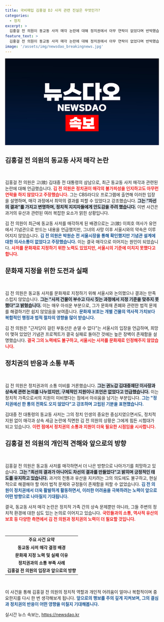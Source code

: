 ```yaml
---
title: 국비매입 김홍걸 DJ 사저 관련 진실은 무엇인가?
categories:
  - 정치
excerpt: >
  김홍걸 전 의원이 동교동 사저 매각 논란에 대해 정치권에서 아무 연락이 없었다며 반박했습니다. 그는 기념관 건립 유언장 내용과 상속세 문제를 설명하며, 문화재 지정 시도가 무산된 배경도 밝혔습니다.
feature_text: >
  김홍걸 전 의원이 동교동 사저 매각 논란에 대해 정치권에서 아무 연락이 없었다며 반박했습니다. 그는 기념관 건립 유언장 내용과 상속세 문제를 설명하며, 문화재 지정 시도가 무산된 배경도 밝혔습니다.
image: '/assets/img/newsdao_breakingnews.jpg'
---
```


<p><img src="/assets/img/newsdao_breakingnews.jpg" alt="pcversion 속보" /></p>

<h2 data-ke-size="size26">김홍걸 전 의원의 동교동 사저 매각 논란</h2>

<p data-ke-size="size16">&nbsp;</p>

<p>김홍걸 전 의원은 고(故) 김대중 전 대통령의 삼남으로, 최근 동교동 사저 매각과 관련된 논란에 대해 언급했습니다. <b><span style="color: #ee2323;">김 전 의원은 정치권이 매각의 불가피성을 인지하고도 아무런 연락을 하지 않았다고 주장했습니다.</span></b> 그는 CBS라디오 프로그램에 출연해 이러한 입장을 설명하며, 매각 과정에서 최악의 결과를 피할 수 있었다고 강조했습니다. <b><span style="background-color: #21538527;">그는 “차선의 결과”를 가지고 변명하며, 정치적 지지자들에게 안도감을 주려 했습니다.</span></b> 이번 사건은 과거의 유산과 관련된 여러 복잡한 요소가 얽힌 상황입니다. </p>

<p>김 전 의원이 최근에 동교동 사저를 매각하게 된 배경으로는 고(故) 이희호 여사가 유언에서 기념관으로 만드는 내용을 언급했지만, 그녀의 사망 이후 서울시와의 약속은 이루어지지 않았습니다. <b><span style="color: #1a5490;">김 전 의원은 박원순 전 서울시장을 통해 확인했지만 기념관 설계에 대한 의사소통이 없었다고 주장했습니다.</span></b> 이는 결국 매각으로 이어지는 원인이 되었습니다. <b><span style="color: #ee2323;">사저를 문화재로 지정하기 위한 노력도 있었지만, 서울시의 기준에 미치지 못했다고 합니다.</span></b></p>

<h2 data-ke-size="size26">문화재 지정을 위한 도전과 실패</h2>

<p data-ke-size="size16">&nbsp;</p>

<p>김 전 의원은 동교동 사저를 문화재로 지정하기 위해 서울시와 논의했으나 결과는 만족스럽지 않았습니다. <b><span style="background-color: #21538527;">그는 "사저 건물이 부수고 다시 짓는 과정에서 지정 기준을 맞추지 못했다"고 밝혔습니다.</span></b> 이는 매우 아쉬운 부분으로, 그가 문화재 존폐와 관련한 법적 문제를 해결하기란 쉽지 않았음을 보여줍니다. <b><span style="color: #1a5490;">문화재 보호는 개별 건물의 역사적 가치보다 복합적인 행정과 법적 절차의 영향을 많이 받습니다.</span></b></p>

<p>김 전 의원은 "근저당이 걸린 부동산은 손댈 수 없다"는 서울시의 입장을 언급하며, 희망이 맺혀 있었던 기념관 프로젝트가 결국 실패로 돌아간 것에는 높은 장벽이 존재함을 설명했습니다. <b><span style="color: #ee2323;">결국 그의 노력에도 불구하고, 서울시는 사저를 문화재로 인정해주지 않았습니다.</span></b> </p>

<h2 data-ke-size="size26">정치권의 반응과 소통 부족</h2>

<p data-ke-size="size16">&nbsp;</p>

<p>김 전 의원은 정치권과의 소통 미비를 거론했습니다. <b><span style="background-color: #21538527;">그는 권노갑 김대중재단 이사장과 상속세 관련 논의를 나누었지만, 구체적인 지원이나 조언은 없었다고 언급했습니다.</span></b> 이는 정치적 가족으로서의 지원이 미비했다는 점에서 아쉬움을 남기는 부분입니다. <b><span style="color: #1a5490;">그는 "정치권에선 한 통의 전화도 오지 않았다"고 강조하며 고립된 기분을 표현했습니다.</span></b> </p>

<p>김대중 전 대통령의 동교동 사저는 그의 정치 인생의 중요한 중심지였으면서도, 정치적 지원 없이 매각과 상속 세금 논란에 직면한 김 전 의원의 상황은 그에게 힘든 시험대가 되고 있습니다. <b><span style="color: #ee2323;">이런 점에서 정치권의 소통과 지원이 더욱 필요한 시점임을 시사합니다.</span></b> </p>

<h2 data-ke-size="size26">김홍걸 전 의원의 개인적 견해와 앞으로의 방향</h2>

<p data-ke-size="size16">&nbsp;</p>

<p>김홍걸 전 의원은 동교동 사저를 매각하면서 더 나은 방향으로 나아가기를 희망하고 있습니다. <b><span style="background-color: #21538527;">그는 "최선의 결과가 아니어도 차선의 결과를 만들었다"고 밝히며 긍정적인 태도를 유지하고 있습니다.</span></b> 과거의 전통과 유산을 지키려는 그의 의도에도 불구하고, 현실적으로 해결해야 할 여러 법적 문제와 규정들이 존재함을 피할 수 없었습니다. <b><span style="color: #1a5490;">김 전 의원이 정치권에서 더욱 활발하게 활동하면서, 이러한 어려움을 극복하려는 노력이 앞으로 어떤 방향으로 나아질지 기대됩니다.</span></b> </p>

<p>결국, 동교동 사저 매각 논란은 정치적 가족 간의 상속 문제뿐만 아니라, 그들 주변의 정치적 환경에 대한 심도 있는 논의로 이어지고 있습니다. <b><span style="color: #ee2323;">국민들과의 소통, 역사적 유산의 보호 등 다양한 측면에서 김 전 의원과 정치권의 노력이 더 필요할 것입니다.</span></b> </p>

<p data-ke-size="size16">&nbsp;</p>

<table style="width: 100%; border-collapse: collapse;">
  <tr>
    <td style="text-align: center; height: 17px;"><b>주요 사건 요약</b></td>
  </tr>
  <tr>
    <td style="text-align: center; height: 17px;"><b>동교동 사저 매각 결정 배경</b></td>
  </tr>
  <tr>
    <td style="text-align: center; height: 17px;"><b>문화재 지정 노력 및 실패 이유</b></td>
  </tr>
  <tr>
    <td style="text-align: center; height: 17px;"><b>정치권과의 소통 부족 사례</b></td>
  </tr>
  <tr>
    <td style="text-align: center; height: 17px;"><b>김홍걸 전 의원의 입장과 앞으로의 방향</b></td>
  </tr>
</table>

<p data-ke-size="size16">&nbsp;</p>

<p>이 사건을 통해 김홍걸 전 의원의 정치적 역할과 개인적 어려움이 얼마나 복합적이며 중요한지를 다시 한 번 생각해보게 됩니다. <b><span style="color: #1a5490;">앞으로의 행보를 주의 깊게 지켜보며, 그의 결심과 정치권의 반응이 어떤 영향을 미칠지 기대해봅니다.</span></b></p>
실시간 뉴스 속보는, <a href="https://newsdao.kr" rel="dofollow">https://newsdao.kr</a>


